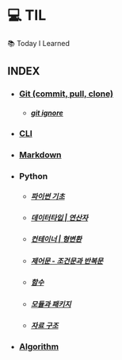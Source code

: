 # :computer: TIL 
:books: Today I Learned

## INDEX

- ### [Git (commit, pull, clone)](https://github.com/Yeji-J/TIL/blob/master/Git/Git.md)
    - ##### [git ignore](https://github.com/Yeji-J/TIL/blob/master/Git/gitignore.md)
- ### [CLI](https://github.com/Yeji-J/TIL/blob/master/CLI/CLI.md)
- ### [Markdown](https://github.com/Yeji-J/TIL/blob/master/Markdown/Markdown.md)
- ### Python
    - ##### [파이썬 기초](https://github.com/Yeji-J/TIL/blob/master/Python/python.md)
    - ##### [데이터타입 | 연산자](https://github.com/Yeji-J/TIL/blob/master/Python/Datatype_Operator.md)
    - ##### [컨테이너 | 형변환](https://github.com/Yeji-J/TIL/blob/master/Python/container_typecasting.md)
    - ##### [제어문 - 조건문과 반복문](https://github.com/Yeji-J/TIL/blob/master/Python/control_statement.md)
    - ##### [함수](https://github.com/Yeji-J/TIL/blob/master/Python/function.md)
    - ##### [모듈과 패키지](https://github.com/Yeji-J/TIL/blob/master/Python/module_package.md)
    - ##### [자료 구조](https://github.com/Yeji-J/TIL/blob/master/Python/data_structure.md)
- ### [Algorithm](https://github.com/Yeji-J/TIL/tree/master/Algorithm)
